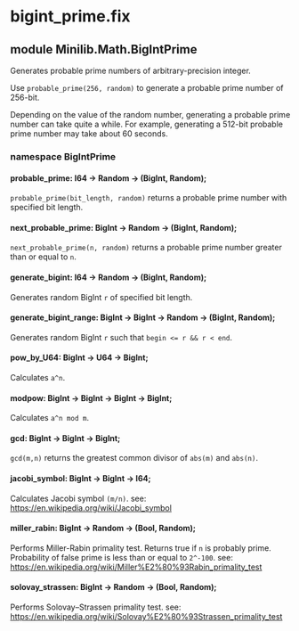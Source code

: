 # bigint_prime.fix

## module Minilib.Math.BigIntPrime

Generates probable prime numbers of arbitrary-precision integer.

Use `probable_prime(256, random)` to generate a probable prime number of 256-bit.

Depending on the value of the random number, generating a probable prime number can take quite a while.
For example, generating a 512-bit probable prime number may take about 60 seconds.


### namespace BigIntPrime

#### probable_prime: I64 -> Random -> (BigInt, Random);

`probable_prime(bit_length, random)` returns a probable prime number with specified bit length.

#### next_probable_prime: BigInt -> Random -> (BigInt, Random);

`next_probable_prime(n, random)` returns a probable prime number greater than or equal to `n`.

#### generate_bigint:  I64 -> Random -> (BigInt, Random);

Generates random BigInt `r` of specified bit length.

#### generate_bigint_range: BigInt -> BigInt -> Random -> (BigInt, Random);

Generates random BigInt `r` such that `begin <= r && r < end`.

#### pow_by_U64: BigInt -> U64 -> BigInt;

Calculates `a^n`.

#### modpow: BigInt -> BigInt -> BigInt -> BigInt;

Calculates `a^n mod m`.

#### gcd: BigInt -> BigInt -> BigInt;

`gcd(m,n)` returns the greatest common divisor of `abs(m)` and `abs(n)`.

#### jacobi_symbol: BigInt -> BigInt -> I64;

Calculates Jacobi symbol `(m/n)`.
see: https://en.wikipedia.org/wiki/Jacobi_symbol

#### miller_rabin: BigInt -> Random -> (Bool, Random);

Performs Miller-Rabin primality test.
Returns true if `n` is probably prime.
Probability of false prime is less than or equal to `2^-100`.
see: https://en.wikipedia.org/wiki/Miller%E2%80%93Rabin_primality_test

#### solovay_strassen: BigInt -> Random -> (Bool, Random);

Performs Solovay–Strassen primality test.
see: https://en.wikipedia.org/wiki/Solovay%E2%80%93Strassen_primality_test


